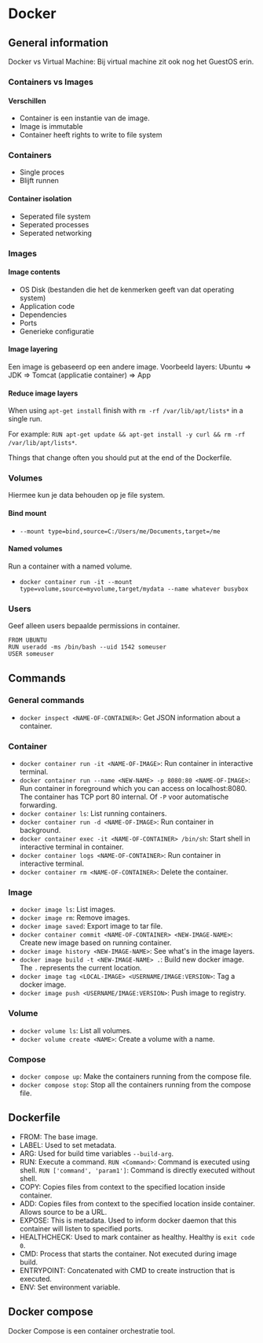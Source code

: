 # Docker

## General information

Docker vs Virtual Machine: Bij virtual machine zit ook nog het GuestOS erin.

### Containers vs Images

#### Verschillen

- Container is een instantie van de image.
- Image is immutable
- Container heeft rights to write to file system

### Containers

- Single proces
- Blijft runnen

#### Container isolation

- Seperated file system
- Seperated processes
- Seperated networking

### Images

#### Image contents

- OS Disk (bestanden die het de kenmerken geeft van dat operating system)
- Application code
- Dependencies
- Ports
- Generieke configuratie

#### Image layering

Een image is gebaseerd op een andere image.
Voorbeeld layers: Ubuntu => JDK => Tomcat (applicatie container) => App

#### Reduce image layers

When using `apt-get install` finish with `rm -rf /var/lib/apt/lists*` in a single run.

For example: `RUN apt-get update && apt-get install -y curl && rm -rf /var/lib/apt/lists*`.

Things that change often you should put at the end of the Dockerfile.

### Volumes

Hiermee kun je data behouden op je file system.

#### Bind mount

- `--mount type=bind,source=C:/Users/me/Documents,target=/me`

#### Named volumes

Run a container with a named volume.

- `docker container run -it --mount type=volume,source=myvolume,target/mydata --name whatever busybox`

### Users

Geef alleen users bepaalde permissions in container.

```Docker
FROM UBUNTU
RUN useradd -ms /bin/bash --uid 1542 someuser
USER someuser
```

## Commands

### General commands

- `docker inspect <NAME-OF-CONTAINER>`: Get JSON information about a container.

### Container

- `docker container run -it <NAME-OF-IMAGE>`: Run container in interactive terminal.
- `docker container run --name <NEW-NAME> -p 8080:80 <NAME-OF-IMAGE>`: Run container in foreground which you can access on localhost:8080. The container has TCP port 80 internal. Of `-P` voor automatische forwarding.
- `docker container ls`: List running containers.
- `docker container run -d <NAME-OF-IMAGE>`: Run container in background.
- `docker container exec -it <NAME-OF-CONTAINER> /bin/sh`: Start shell in interactive terminal in container.
- `docker container logs <NAME-OF-CONTAINER>`: Run container in interactive terminal.
- `docker container rm <NAME-OF-CONTAINER>`: Delete the container.

### Image

- `docker image ls`: List images.
- `docker image rm`: Remove images.
- `docker image saved`: Export image to tar file.
- `docker container commit <NAME-OF-CONTAINER> <NEW-IMAGE-NAME>`: Create new image based on running container.
- `docker image history <NEW-IMAGE-NAME>`: See what's in the image layers.
- `docker image build -t <NEW-IMAGE-NAME> .`: Build new docker image. The `.` represents the current location.
- `docker image tag <LOCAL-IMAGE> <USERNAME/IMAGE:VERSION>`: Tag a docker image.
- `docker image push <USERNAME/IMAGE:VERSION>`: Push image to registry.

### Volume

- `docker volume ls`: List all volumes.
- `docker volume create <NAME>`: Create a volume with a name.

### Compose

- `docker compose up`: Make the containers running from the compose file.
- `docker compose stop`: Stop all the containers running from the compose file.

## Dockerfile

- FROM: The base image.
- LABEL: Used to set metadata.
- ARG: Used for build time variables `--build-arg`.
- RUN: Execute a command.
`RUN <Command>`: Command is executed using shell.
`RUN ['command', 'param1']`: Command is directly executed without shell.
- COPY: Copies files from context to the specified location inside container.
- ADD: Copies files from context to the specified location inside container. Allows source to be a URL.
- EXPOSE: This is metadata. Used to inform docker daemon that this container will listen to specified ports.
- HEALTHCHECK: Used to mark container as healthy. Healthy is `exit code 0`.
- CMD: Process that starts the container. Not executed during image build.
- ENTRYPOINT: Concatenated with CMD to create instruction that is executed.
- ENV: Set environment variable.

## Docker compose

Docker Compose is een container orchestratie tool.
